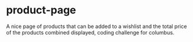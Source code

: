 # product-page
A nice page of products that can be added to a wishlist and the total price of the products combined displayed, coding challenge for columbus.
